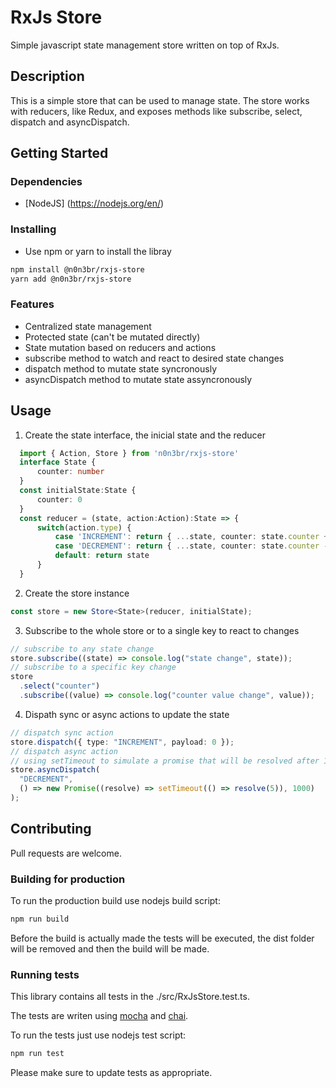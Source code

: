 # RxJs Store

Simple javascript state management store written on top of RxJs.

## Description

This is a simple store that can be used to manage state.
The store works with reducers, like Redux, and exposes methods like subscribe, select, dispatch and asyncDispatch.

## Getting Started

### Dependencies

- [NodeJS] (https://nodejs.org/en/)

### Installing

- Use npm or yarn to install the libray

```bash
npm install @n0n3br/rxjs-store
yarn add @n0n3br/rxjs-store
```

### Features

- Centralized state management
- Protected state (can't be mutated directly)
- State mutation based on reducers and actions
- subscribe method to watch and react to desired state changes
- dispatch method to mutate state syncronously
- asyncDispatch method to mutate state assyncronously

## Usage

1. Create the state interface, the inicial state and the reducer

```typescript
  import { Action, Store } from 'n0n3br/rxjs-store'
  interface State {
      counter: number
  }
  const initialState:State {
      counter: 0
  }
  const reducer = (state, action:Action):State => {
      switch(action.type) {
          case 'INCREMENT': return { ...state, counter: state.counter + (payload ?? 0) }
          case 'DECREMENT': return { ...state, counter: state.counter - (payload ?? 0) }
          default: return state
      }
  }
```

2. Create the store instance

```typescript
const store = new Store<State>(reducer, initialState);
```

3. Subscribe to the whole store or to a single key to react to changes

```typescript
// subscribe to any state change
store.subscribe((state) => console.log("state change", state));
// subscribe to a specific key change
store
  .select("counter")
  .subscribe((value) => console.log("counter value change", value));
```

4. Dispath sync or async actions to update the state

```typescript
// dispatch sync action
store.dispatch({ type: "INCREMENT", payload: 0 });
// dispatch async action
// using setTimeout to simulate a promise that will be resolved after 1 second
store.asyncDispatch(
  "DECREMENT",
  () => new Promise((resolve) => setTimeout(() => resolve(5)), 1000)
);
```

## Contributing

Pull requests are welcome. 

### Building for production

To run the production build use nodejs build script:

```javascript
npm run build
```

Before the build is actually made the tests will be executed, the dist folder will be removed and then the build will be made.

### Running tests

This library contains all tests in the ./src/RxJsStore.test.ts.

The tests are writen using [mocha](https://github.com/mochajs/mocha) and [chai](https://github.com/chaijs/chai).

To run the tests just use nodejs test script:

```javascript
npm run test
```
Please make sure to update tests as appropriate.
